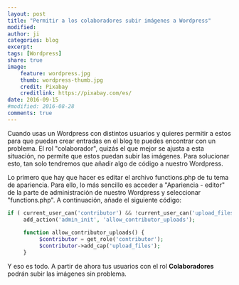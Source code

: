 ```yaml
---
layout: post
title: "Permitir a los colaboradores subir imágenes a Wordpress"
modified:
author: ji
categories: blog
excerpt:
tags: [Wordpress]
share: true
image:
    feature: wordpress.jpg
    thumb: wordpress-thumb.jpg
    credit: Pixabay
    creditlink: https://pixabay.com/es/
date: 2016-09-15
#modified: 2016-08-28
comments: true
---
```


Cuando usas un Wordpress con distintos usuarios y quieres permitir a estos para que puedan crear entradas en el blog te puedes encontrar con un problema. El rol "colaborador", quizás el que mejor se ajusta a esta situación, no permite que estos puedan subir las imágenes. Para solucionar esto, tan solo tendremos que añadir algo de código a nuestro Wordpress.

Lo primero que hay que hacer es editar el archivo functions.php de tu tema de apariencia. Para ello, lo más sencillo es acceder a "Apariencia - editor" de la parte de administración de nuestro Wordpress y seleccionar "functions.php". A continuación, añade el siguiente código:

```php
if ( current_user_can('contributor') && !current_user_can('upload_files') )
     add_action('admin_init', 'allow_contributor_uploads');
     
     function allow_contributor_uploads() {
          $contributor = get_role('contributor');
          $contributor->add_cap('upload_files');
     }
```

Y eso es todo. A partir de ahora tus usuarios con el rol **Colaboradores** podrán subir las imágenes sin problema.